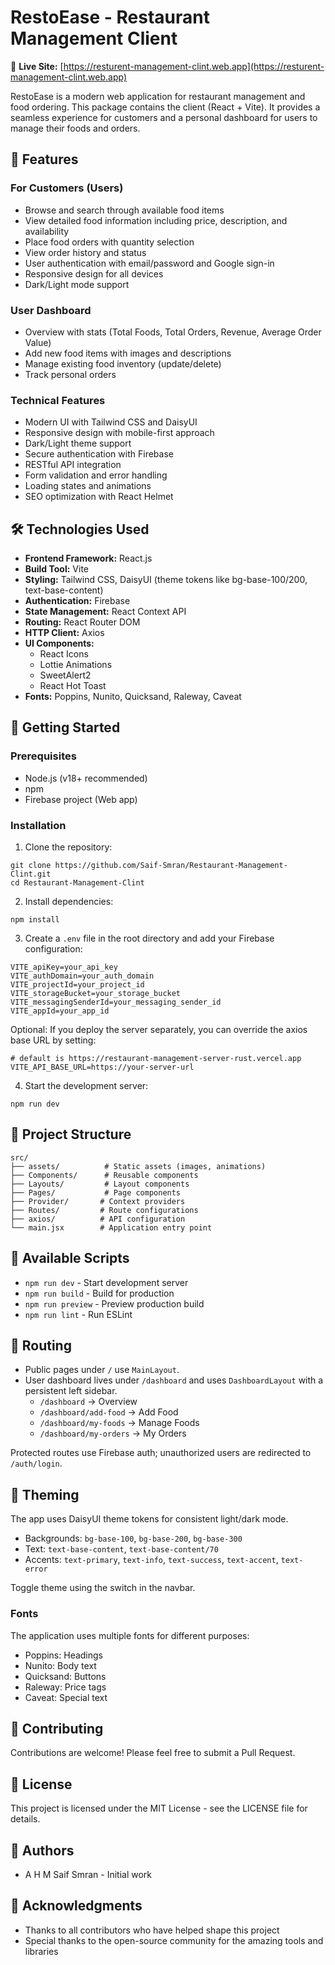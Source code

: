 # RestoEase - Restaurant Management Client

🔗 **Live Site:** [https://resturent-management-clint.web.app](https://resturent-management-clint.web.app)


RestoEase is a modern web application for restaurant management and food ordering. This package contains the client (React + Vite). It provides a seamless experience for customers and a personal dashboard for users to manage their foods and orders.

## 🌟 Features

### For Customers (Users)
- Browse and search through available food items
- View detailed food information including price, description, and availability
- Place food orders with quantity selection
- View order history and status
- User authentication with email/password and Google sign-in
- Responsive design for all devices
- Dark/Light mode support

### User Dashboard
- Overview with stats (Total Foods, Total Orders, Revenue, Average Order Value)
- Add new food items with images and descriptions
- Manage existing food inventory (update/delete)
- Track personal orders

### Technical Features
- Modern UI with Tailwind CSS and DaisyUI
- Responsive design with mobile-first approach
- Dark/Light theme support
- Secure authentication with Firebase
- RESTful API integration
- Form validation and error handling
- Loading states and animations
- SEO optimization with React Helmet

## 🛠️ Technologies Used

- **Frontend Framework:** React.js
- **Build Tool:** Vite
- **Styling:** Tailwind CSS, DaisyUI (theme tokens like bg-base-100/200, text-base-content)
- **Authentication:** Firebase
- **State Management:** React Context API
- **Routing:** React Router DOM
- **HTTP Client:** Axios
- **UI Components:** 
  - React Icons
  - Lottie Animations
  - SweetAlert2
  - React Hot Toast
- **Fonts:** Poppins, Nunito, Quicksand, Raleway, Caveat

## 🚀 Getting Started

### Prerequisites
- Node.js (v18+ recommended)
- npm
- Firebase project (Web app)

### Installation

1. Clone the repository:
```pwsh
git clone https://github.com/Saif-Smran/Restaurant-Management-Clint.git
cd Restaurant-Management-Clint
```

2. Install dependencies:
```pwsh
npm install
```

3. Create a `.env` file in the root directory and add your Firebase configuration:
```env
VITE_apiKey=your_api_key
VITE_authDomain=your_auth_domain
VITE_projectId=your_project_id
VITE_storageBucket=your_storage_bucket
VITE_messagingSenderId=your_messaging_sender_id
VITE_appId=your_app_id
```
Optional: If you deploy the server separately, you can override the axios base URL by setting:
```env
# default is https://restaurant-management-server-rust.vercel.app
VITE_API_BASE_URL=https://your-server-url
```

4. Start the development server:
```pwsh
npm run dev
```

## 📁 Project Structure

```
src/
├── assets/          # Static assets (images, animations)
├── Components/      # Reusable components
├── Layouts/         # Layout components
├── Pages/           # Page components
├── Provider/       # Context providers
├── Routes/         # Route configurations
├── axios/          # API configuration
└── main.jsx        # Application entry point
```

## 🔧 Available Scripts

- `npm run dev` - Start development server
- `npm run build` - Build for production
- `npm run preview` - Preview production build
- `npm run lint` - Run ESLint

## 🧭 Routing

- Public pages under `/` use `MainLayout`.
- User dashboard lives under `/dashboard` and uses `DashboardLayout` with a persistent left sidebar.
  - `/dashboard` → Overview
  - `/dashboard/add-food` → Add Food
  - `/dashboard/my-foods` → Manage Foods
  - `/dashboard/my-orders` → My Orders

Protected routes use Firebase auth; unauthorized users are redirected to `/auth/login`.

## 🎨 Theming

The app uses DaisyUI theme tokens for consistent light/dark mode.

- Backgrounds: `bg-base-100`, `bg-base-200`, `bg-base-300`
- Text: `text-base-content`, `text-base-content/70`
- Accents: `text-primary`, `text-info`, `text-success`, `text-accent`, `text-error`

Toggle theme using the switch in the navbar.

### Fonts
The application uses multiple fonts for different purposes:
- Poppins: Headings
- Nunito: Body text
- Quicksand: Buttons
- Raleway: Price tags
- Caveat: Special text

## 🤝 Contributing

Contributions are welcome! Please feel free to submit a Pull Request.

## 📝 License

This project is licensed under the MIT License - see the LICENSE file for details.

## 👥 Authors

- A H M Saif Smran - Initial work

## 🙏 Acknowledgments

- Thanks to all contributors who have helped shape this project
- Special thanks to the open-source community for the amazing tools and libraries
